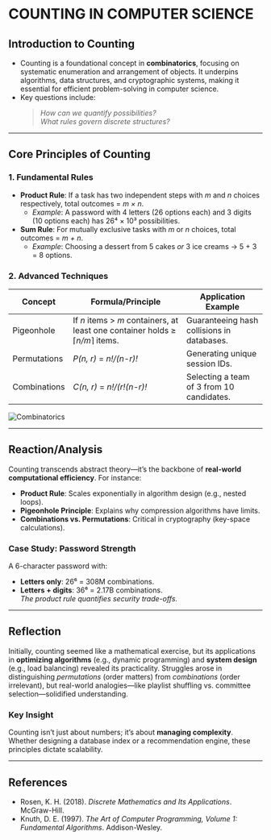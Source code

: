 # COUNTING IN COMPUTER SCIENCE

## Introduction to Counting

-    Counting is a foundational concept in **combinatorics**, focusing on systematic enumeration and arrangement of objects. It underpins algorithms, data structures, and cryptographic systems, making it essential for efficient problem-solving in computer science.
-    Key questions include:
     > _How can we quantify possibilities?_  
     > _What rules govern discrete structures?_

---

## Core Principles of Counting

### 1. Fundamental Rules

-    **Product Rule**: If a task has two independent steps with _m_ and _n_ choices respectively, total outcomes = _m × n_.
     -    _Example_: A password with 4 letters (26 options each) and 3 digits (10 options each) has 26⁴ × 10³ possibilities.
-    **Sum Rule**: For mutually exclusive tasks with _m_ or _n_ choices, total outcomes = _m + n_.
     -    _Example_: Choosing a dessert from 5 cakes _or_ 3 ice creams → 5 + 3 = 8 options.

### 2. Advanced Techniques

| Concept      | Formula/Principle                                                            | Application Example                        |
| ------------ | ---------------------------------------------------------------------------- | ------------------------------------------ |
| Pigeonhole   | If _n_ items > _m_ containers, at least one container holds ≥ ⌈_n/m_⌉ items. | Guaranteeing hash collisions in databases. |
| Permutations | _P(n, r)_ = _n!/(n-r)!_                                                      | Generating unique session IDs.             |
| Combinations | _C(n, r)_ = _n!/(r!(n-r)!_                                                   | Selecting a team of 3 from 10 candidates.  |

![Combinatorics](../portfolio_assets/2/counting.png)

---

## Reaction/Analysis

Counting transcends abstract theory—it’s the backbone of **real-world computational efficiency**. For instance:

-    **Product Rule**: Scales exponentially in algorithm design (e.g., nested loops).
-    **Pigeonhole Principle**: Explains why compression algorithms have limits.
-    **Combinations vs. Permutations**: Critical in cryptography (key-space calculations).

### Case Study: Password Strength

A 6-character password with:

-    **Letters only**: 26⁶ = 308M combinations.
-    **Letters + digits**: 36⁶ = 2.17B combinations.  
     _The product rule quantifies security trade-offs._

---

## Reflection

Initially, counting seemed like a mathematical exercise, but its applications in **optimizing algorithms** (e.g., dynamic programming) and **system design** (e.g., load balancing) revealed its practicality. Struggles arose in distinguishing _permutations_ (order matters) from _combinations_ (order irrelevant), but real-world analogies—like playlist shuffling vs. committee selection—solidified understanding.

### Key Insight

Counting isn’t just about numbers; it’s about **managing complexity**. Whether designing a database index or a recommendation engine, these principles dictate scalability.

---

## References

-    Rosen, K. H. (2018). _Discrete Mathematics and Its Applications_. McGraw-Hill.
-    Knuth, D. E. (1997). _The Art of Computer Programming, Volume 1: Fundamental Algorithms_. Addison-Wesley.
